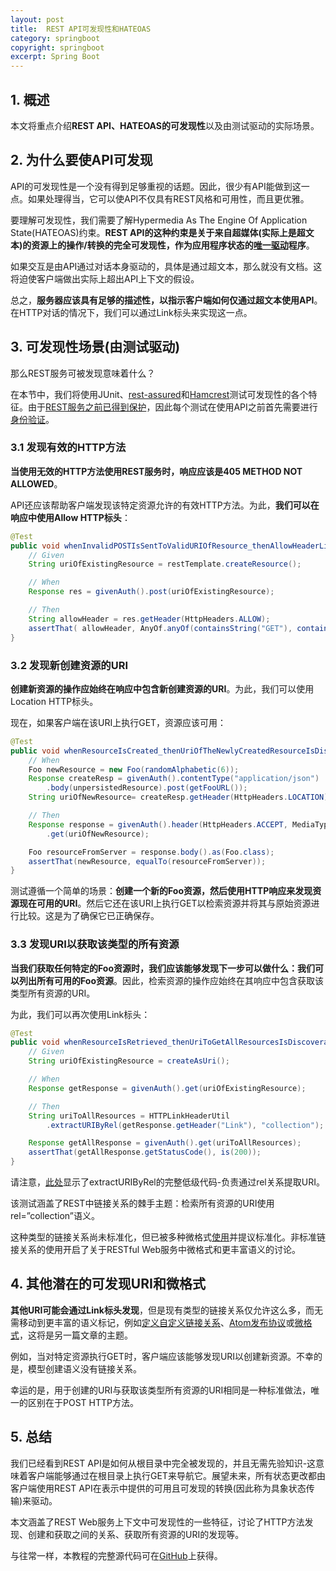 ```yaml
---
layout: post
title:  REST API可发现性和HATEOAS
category: springboot
copyright: springboot
excerpt: Spring Boot
---
```


## 1. 概述

本文将重点介绍**REST API、HATEOAS的可发现性**以及由测试驱动的实际场景。

## 2. 为什么要使API可发现

API的可发现性是一个没有得到足够重视的话题。因此，很少有API能做到这一点。如果处理得当，它可以使API不仅具有REST风格和可用性，而且更优雅。

要理解可发现性，我们需要了解Hypermedia As The Engine Of Application State(HATEOAS)约束。**REST API的这种约束是关于来自超媒体(实际上是超文本)的资源上的操作/转换的完全可发现性，作为应用程序状态的[唯一驱动](http://roy.gbiv.com/untangled/2008/rest-apis-must-be-hypertext-driven)程序**。

如果交互是由API通过对话本身驱动的，具体是通过超文本，那么就没有文档。这将迫使客户端做出实际上超出API上下文的假设。

总之，**服务器应该具有足够的描述性，以指示客户端如何仅通过超文本使用API**。在HTTP对话的情况下，我们可以通过Link标头来实现这一点。

## 3. 可发现性场景(由测试驱动)

那么REST服务可被发现意味着什么？

在本节中，我们将使用JUnit、[rest-assured](https://github.com/rest-assured/rest-assured)和[Hamcrest](https://code.google.com/archive/p/hamcrest/)测试可发现性的各个特征。由于[REST服务之前已得到保护](https://www.baeldung.com/securing-a-restful-web-service-with-spring-security)，因此每个测试在使用API之前首先需要进行[身份验证](https://gist.github.com/1341570)。

### 3.1 发现有效的HTTP方法

**当使用无效的HTTP方法使用REST服务时，响应应该是405 METHOD NOT ALLOWED**。

API还应该帮助客户端发现该特定资源允许的有效HTTP方法。为此，**我们可以在响应中使用Allow HTTP标头**：

```java
@Test
public void whenInvalidPOSTIsSentToValidURIOfResource_thenAllowHeaderListsTheAllowedActions(){
    // Given
    String uriOfExistingResource = restTemplate.createResource();

    // When
    Response res = givenAuth().post(uriOfExistingResource);

    // Then
    String allowHeader = res.getHeader(HttpHeaders.ALLOW);
    assertThat( allowHeader, AnyOf.anyOf(containsString("GET"), containsString("PUT"), containsString("DELETE") ) );
}
```

### 3.2 发现新创建资源的URI

**创建新资源的操作应始终在响应中包含新创建资源的URI**。为此，我们可以使用Location HTTP标头。

现在，如果客户端在该URI上执行GET，资源应该可用：

```java
@Test
public void whenResourceIsCreated_thenUriOfTheNewlyCreatedResourceIsDiscoverable() {
    // When
    Foo newResource = new Foo(randomAlphabetic(6));
    Response createResp = givenAuth().contentType("application/json")
        .body(unpersistedResource).post(getFooURL());
    String uriOfNewResource= createResp.getHeader(HttpHeaders.LOCATION);

    // Then
    Response response = givenAuth().header(HttpHeaders.ACCEPT, MediaType.APPLICATION_JSON_VALUE)
        .get(uriOfNewResource);

    Foo resourceFromServer = response.body().as(Foo.class);
    assertThat(newResource, equalTo(resourceFromServer));
}
```

测试遵循一个简单的场景：**创建一个新的Foo资源，然后使用HTTP响应来发现资源现在可用的URI**。然后它还在该URI上执行GET以检索资源并将其与原始资源进行比较。这是为了确保它已正确保存。

### 3.3 发现URI以获取该类型的所有资源

**当我们获取任何特定的Foo资源时，我们应该能够发现下一步可以做什么：我们可以列出所有可用的Foo资源**。因此，检索资源的操作应始终在其响应中包含获取该类型所有资源的URI。

为此，我们可以再次使用Link标头：

```java
@Test
public void whenResourceIsRetrieved_thenUriToGetAllResourcesIsDiscoverable() {
    // Given
    String uriOfExistingResource = createAsUri();

    // When
    Response getResponse = givenAuth().get(uriOfExistingResource);

    // Then
    String uriToAllResources = HTTPLinkHeaderUtil
        .extractURIByRel(getResponse.getHeader("Link"), "collection");

    Response getAllResponse = givenAuth().get(uriToAllResources);
    assertThat(getAllResponse.getStatusCode(), is(200));
}
```

请注意，[此处](https://gist.github.com/eugenp/8269915)显示了extractURIByRel的完整低级代码-负责通过rel关系提取URI。

该测试涵盖了REST中链接关系的棘手主题：检索所有资源的URI使用rel=”collection”语义。

这种类型的链接关系尚未标准化，但已被多种微格式[使用](http://microformats.org/wiki/existing-rel-values#non_HTML_rel_values)并提议标准化。非标准链接关系的使用开启了关于RESTful Web服务中微格式和更丰富语义的讨论。

## 4. 其他潜在的可发现URI和微格式

**其他URI可能会通过Link标头发现**，但是现有类型的链接关系仅允许这么多，而无需移动到更丰富的语义标记，例如[定义自定义链接关系](https://tools.ietf.org/html/rfc5988#section-6.2.1)、[Atom发布协议](https://datatracker.ietf.org/doc/html/rfc5023)或[微格式](https://en.wikipedia.org/wiki/Microformat)，这将是另一篇文章的主题。

例如，当对特定资源执行GET时，客户端应该能够发现URI以创建新资源。不幸的是，模型创建语义没有链接关系。

幸运的是，用于创建的URI与获取该类型所有资源的URI相同是一种标准做法，唯一的区别在于POST HTTP方法。

## 5. 总结

我们已经看到REST API是如何从根目录中完全被发现的，并且无需先验知识-这意味着客户端能够通过在根目录上执行GET来导航它。展望未来，所有状态更改都由客户端使用REST API在表示中提供的可用且可发现的转换(因此称为具象状态传输)来驱动。

本文涵盖了REST Web服务上下文中可发现性的一些特征，讨论了HTTP方法发现、创建和获取之间的关系、获取所有资源的URI的发现等。

与往常一样，本教程的完整源代码可在[GitHub](https://github.com/tuyucheng7/taketoday-tutorial4j/tree/master/spring-boot-modules/spring-boot-rest)上获得。